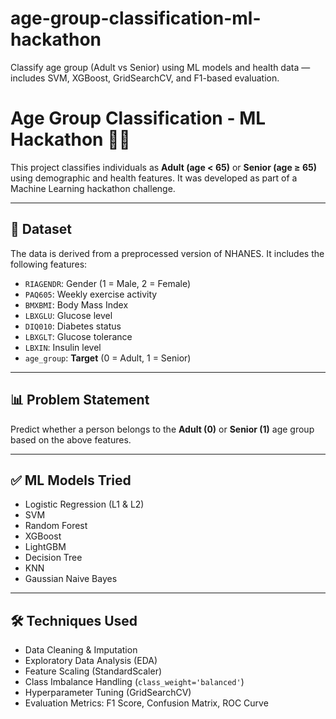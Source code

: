 # age-group-classification-ml-hackathon
Classify age group (Adult vs Senior) using ML models and health data — includes SVM, XGBoost, GridSearchCV, and F1-based evaluation.
# Age Group Classification - ML Hackathon 🧠🎯

This project classifies individuals as **Adult (age < 65)** or **Senior (age ≥ 65)** using demographic and health features. It was developed as part of a Machine Learning hackathon challenge.

---

## 📁 Dataset

The data is derived from a preprocessed version of NHANES. It includes the following features:

- `RIAGENDR`: Gender (1 = Male, 2 = Female)
- `PAQ605`: Weekly exercise activity
- `BMXBMI`: Body Mass Index
- `LBXGLU`: Glucose level
- `DIQ010`: Diabetes status
- `LBXGLT`: Glucose tolerance
- `LBXIN`: Insulin level  
- `age_group`: **Target** (0 = Adult, 1 = Senior)

---

## 📊 Problem Statement

Predict whether a person belongs to the **Adult (0)** or **Senior (1)** age group based on the above features.

---

## ✅ ML Models Tried

- Logistic Regression (L1 & L2)
- SVM 
- Random Forest
- XGBoost
- LightGBM
- Decision Tree
- KNN
- Gaussian Naive Bayes

---

## 🛠 Techniques Used

- Data Cleaning & Imputation
- Exploratory Data Analysis (EDA)
- Feature Scaling (StandardScaler)
- Class Imbalance Handling (`class_weight='balanced'`)
- Hyperparameter Tuning (GridSearchCV)
- Evaluation Metrics: F1 Score, Confusion Matrix, ROC Curve


